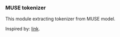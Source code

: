 ### MUSE tokenizer
This module extracting tokenizer from MUSE model.

Inspired by: [link](https://github.com/tensorflow/hub/issues/662).
